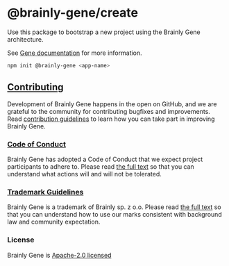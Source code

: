 # @brainly-gene/create

Use this package to bootstrap a new project using the Brainly Gene architecture.

See [Gene documentation](https://gene.brainly.tech) for more information.

```bash copy
npm init @brainly-gene <app-name>
```

## [Contributing](https://github.com/brainly/gene/blob/master/CONTRIBUTING.md)

Development of Brainly Gene happens in the open on GitHub, and we are grateful to the community for contributing bugfixes and improvements. Read [contribution guidelines](https://github.com/brainly/gene/blob/master/CONTRIBUTING.md) to learn how you can take part in improving Brainly Gene.

### [Code of Conduct](https://github.com/brainly/gene/blob/master/CODE_OF_CONDUCT.md)

Brainly Gene has adopted a Code of Conduct that we expect project participants to adhere to. Please read [the full text](https://github.com/brainly/gene/blob/master/CODE_OF_CONDUCT.md) so that you can understand what actions will and will not be tolerated.

### [Trademark Guidelines](https://github.com/brainly/gene/blob/master/TRADEMARK.md)

Brainly Gene is a trademark of Brainly sp. z o.o. Please read [the full text](https://github.com/brainly/gene/blob/master/TRADEMARK.md) so that you can understand how to use our marks consistent with background law and community expectation.

### License

Brainly Gene is [Apache-2.0 licensed](https://github.com/brainly/gene/blob/master/LICENSE)
